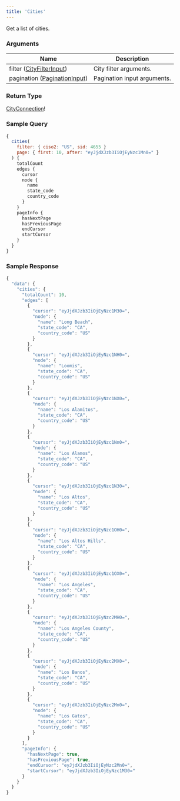 ```yaml
---
title: 'Cities'
---
```


Get a list of cities.

### Arguments

| Name                                                          | Description                 |
| ------------------------------------------------------------- | --------------------------- |
| filter ([CityFilterInput](../inputs/city-filter-input.md))    | City filter arguments.      |
| pagination ([PaginationInput](../inputs/pagination-input.md)) | Pagination input arguments. |

### Return Type

[CityConnection](../objects/city-connection.md)!

### Sample Query

```js title="Find cities with filter and page"
{
  cities(
    filter: { ciso2: "US", sid: 4655 }
    page: { first: 10, after: "eyJjdXJzb3IiOjEyNzc1Mn0=" }
  ) {
    totalCount
    edges {
      cursor
      node {
        name
        state_code
        country_code
      }
    }
    pageInfo {
      hasNextPage
      hasPreviousPage
      endCursor
      startCursor
    }
  }
}
```

### Sample Response

```js
{
  "data": {
    "cities": {
      "totalCount": 10,
      "edges": [
        {
          "cursor": "eyJjdXJzb3IiOjEyNzc1M30=",
          "node": {
            "name": "Long Beach",
            "state_code": "CA",
            "country_code": "US"
          }
        },
        {
          "cursor": "eyJjdXJzb3IiOjEyNzc1NH0=",
          "node": {
            "name": "Loomis",
            "state_code": "CA",
            "country_code": "US"
          }
        },
        {
          "cursor": "eyJjdXJzb3IiOjEyNzc1NX0=",
          "node": {
            "name": "Los Alamitos",
            "state_code": "CA",
            "country_code": "US"
          }
        },
        {
          "cursor": "eyJjdXJzb3IiOjEyNzc1Nn0=",
          "node": {
            "name": "Los Alamos",
            "state_code": "CA",
            "country_code": "US"
          }
        },
        {
          "cursor": "eyJjdXJzb3IiOjEyNzc1N30=",
          "node": {
            "name": "Los Altos",
            "state_code": "CA",
            "country_code": "US"
          }
        },
        {
          "cursor": "eyJjdXJzb3IiOjEyNzc1OH0=",
          "node": {
            "name": "Los Altos Hills",
            "state_code": "CA",
            "country_code": "US"
          }
        },
        {
          "cursor": "eyJjdXJzb3IiOjEyNzc1OX0=",
          "node": {
            "name": "Los Angeles",
            "state_code": "CA",
            "country_code": "US"
          }
        },
        {
          "cursor": "eyJjdXJzb3IiOjEyNzc2MH0=",
          "node": {
            "name": "Los Angeles County",
            "state_code": "CA",
            "country_code": "US"
          }
        },
        {
          "cursor": "eyJjdXJzb3IiOjEyNzc2MX0=",
          "node": {
            "name": "Los Banos",
            "state_code": "CA",
            "country_code": "US"
          }
        },
        {
          "cursor": "eyJjdXJzb3IiOjEyNzc2Mn0=",
          "node": {
            "name": "Los Gatos",
            "state_code": "CA",
            "country_code": "US"
          }
        }
      ],
      "pageInfo": {
        "hasNextPage": true,
        "hasPreviousPage": true,
        "endCursor": "eyJjdXJzb3IiOjEyNzc2Mn0=",
        "startCursor": "eyJjdXJzb3IiOjEyNzc1M30="
      }
    }
  }
}
```
